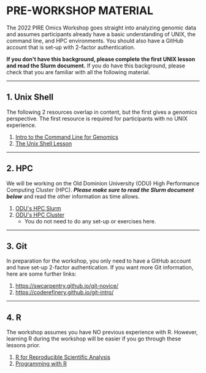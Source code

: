 # PRE-WORKSHOP MATERIAL

The 2022 PIRE Omics Workshop goes straight into analyzing genomic data and assumes participants already have a basic understanding of UNIX, the command line, and HPC environments. You should also have a GitHub account that is set-up with 2-factor authentication.

**If you don't have this background, please complete the first UNIX lesson and read the Slurm document.** If you do have this background, please check that you are familiar with all the following material.

---

## 1. Unix Shell

The following 2 resources overlap in content, but the first gives a genomics perspective. The first resource is required for participants with no UNIX experience.

1. [Intro to the Command Line for Genomics](https://datacarpentry.org/shell-genomics/)
2. [The Unix Shell Lesson](http://swcarpentry.github.io/shell-novice/)

---

## 2. HPC

We will be working on the Old Dominion University (ODU) High Performance Computing Cluster (HPC). ***Please make sure to read the Slurm document below*** and read the other information as time allows.

1. [ODU's HPC Slurm](https://wiki.hpc.odu.edu/slurm)
2. [ODU's HPC Cluster](https://wiki.hpc.odu.edu/)
    * You do not need to do any set-up or exercises here.

---

## 3. Git

In preparation for the workshop, you only need to have a GitHub account and have set-up 2-factor authentication. If you want more Git information, here are some further links:

1. https://swcarpentry.github.io/git-novice/
2. https://coderefinery.github.io/git-intro/

---

## 4. R

The workshop assumes you have NO previous experience with R. However, learning R during the workshop will be easier if you go through these lessons prior.

1. [R for Reproducible Scientific Analysis](https://swcarpentry.github.io/r-novice-gapminder/)
2. [Programming with R](https://swcarpentry.github.io/r-novice-inflammation/)
